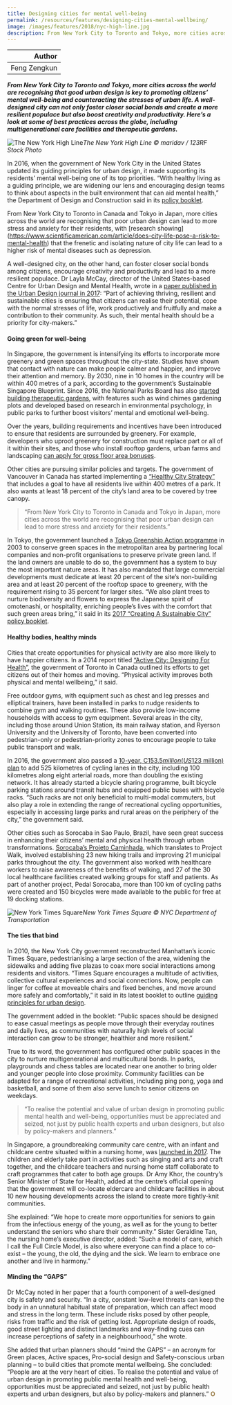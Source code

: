 ```yaml
---
title: Designing cities for mental well-being
permalink: /resources/features/designing-cities-mental-wellbeing/
image: /images/features/2018/nyc-high-line.jpg
description: From New York City to Toronto and Tokyo, more cities across the world are recognising that good urban design is key to promoting citizens’ mental well-being and counteracting the stresses of urban life. A well-designed city can not only foster closer social bonds and create a more resilient populace but also boost creativity and productivity. Here’s a look at some of best practices across the globe, including multigenerational care facilities and therapeutic gardens.  
---
```


| Author |
|---:|
| Feng Zengkun |

***From New York City to Toronto and Tokyo, more cities across the world are recognising that good urban design is key to promoting citizens’ mental well-being and counteracting the stresses of urban life. A well-designed city can not only foster closer social bonds and create a more resilient populace but also boost creativity and productivity. Here’s a look at some of best practices across the globe, including multigenerational care facilities and therapeutic gardens.***

![The New York High Line](/images/features/2018/nyc-high-line.jpg/)*The New York High Line © maridav / 123RF Stock Photo*

In 2016, when the government of New York City in the United States updated its guiding principles for urban design, it made supporting its residents’ mental well-being one of its top priorities. “With healthy living as a guiding principle, we are widening our lens and encouraging design teams to think about aspects in the built environment that can aid mental health,” the Department of Design and Construction said in its [policy booklet](http://www1.nyc.gov/site/ddc/about/guiding-principles.page).

From New York City to Toronto in Canada and Tokyo in Japan, more cities across the world are recognising that poor urban design can lead to more stress and anxiety for their residents, with [research showing] (https://www.scientificamerican.com/article/does-city-life-pose-a-risk-to-mental-health) that the frenetic and isolating nature of city life can lead to a higher risk of mental diseases such as depression.

A well-designed city, on the other hand, can foster closer social bonds among citizens, encourage creativity and productivity and lead to a more resilient populace. Dr Layla McCay, director of the United States-based Centre for Urban Design and Mental Health, wrote in a [paper published in the Urban Design journal in 2017](http://www.udg.org.uk/publications/urban-design-journal-issue/urban-design-142): “Part of achieving thriving, resilient and sustainable cities is ensuring that citizens can realise their potential, cope with the normal stresses of life, work productively and fruitfully and make a contribution to their community. As such, their mental health should be a priority for city-makers.”

#### **Going green for well-being**

In Singapore, the government is intensifying its efforts to incorporate more greenery and green spaces throughout the city-state. Studies have shown that contact with nature can make people calmer and happier, and improve their attention and memory. By 2030, nine in 10 homes in the country will be within 400 metres of a park, according to the government’s Sustainable Singapore Blueprint. Since 2016, the National Parks Board has also [started building therapeutic gardens](https://www.nparks.gov.sg/gardens-parks-and-nature/therapeutic-gardens), with features such as wind chimes gardening plots and developed based on research in environmental psychology, in public parks to further boost visitors’ mental and emotional well-being.

Over the years, building requirements and incentives have been introduced to ensure that residents are surrounded by greenery. For example, developers who uproot greenery for construction must replace part or all of it within their sites, and those who install rooftop gardens, urban farms and landscaping [can apply for gross floor area bonuses](https://www.ura.gov.sg/uol/circulars/2017/Nov/dc17-06).

Other cities are pursuing similar policies and targets. The government of Vancouver in Canada has started implementing a [“Healthy City Strategy”](http://vancouver.ca/people-programs/healthy-city-strategy.aspx) that includes a goal to have all residents live within 400 metres of a park. It also wants at least 18 percent of the city’s land area to be covered by tree canopy.

> “From New York City to Toronto in Canada and Tokyo in Japan, more cities across the world are recognising that poor urban design can lead to more stress and anxiety for their residents.”

In Tokyo, the government launched a [Tokyo Greenship Action programme](http://sg.siemens.com/city_of_the_future/_docs/Asian-Green-City-Index.pdf) in 2003 to conserve green spaces in the metropolitan area by partnering local companies and non-profit organisations to preserve private green land. If the land owners are unable to do so, the government has a system to buy the most important nature areas. It has also mandated that large commercial developments must dedicate at least 20 percent of the site’s non-building area and at least 20 percent of the rooftop space to greenery, with the requirement rising to 35 percent for larger sites. “We also plant trees to nurture biodiversity and flowers to express the Japanese spirit of omotenashi, or hospitality, enriching people’s lives with the comfort that such green areas bring,” it said in its [2017 “Creating A Sustainable City” policy booklet](http://www.metro.tokyo.jp/ENGLISH/ABOUT/ENVIRONMENTAL_POLICY/index.htm).

#### **Healthy bodies, healthy minds**

Cities that create opportunities for physical activity are also more likely to have happier citizens. In a 2014 report titled [“Active City: Designing For Health”](https://www1.toronto.ca/wps/portal/contentonly?vgnextoid=c0cca2aa96a26410VgnVCM10000071d60f89RCRD&vgnextchannel=d06e23bf6d481410VgnVCM10000071d60f89RCRD), the government of Toronto in Canada outlined its efforts to get citizens out of their homes and moving. “Physical activity improves both physical and mental wellbeing,” it said.

Free outdoor gyms, with equipment such as chest and leg presses and elliptical trainers, have been installed in parks to nudge residents to combine gym and walking routines. These also provide low-income households with access to gym equipment. Several areas in the city, including those around Union Station, its main railway station, and Ryerson University and the University of Toronto, have been converted into pedestrian-only or pedestrian-priority zones to encourage people to take public transport and walk.

In 2016, the government also passed a [10-year, C$153.5 million (US$123 million) plan](https://www.toronto.ca/services-payments/streets-parking-transportation/cycling-in-toronto/cycle-track-projects/cycling-network-10-year-plan) to add 525 kilometres of cycling lanes in the city, including 100 kilometres along eight arterial roads, more than doubling the existing network. It has already started a bicycle sharing programme, built bicycle parking stations around transit hubs and equipped public buses with bicycle racks. “Such racks are not only beneficial to multi-modal commuters, but also play a role in extending the range of recreational cycling opportunities, especially in accessing large parks and rural areas on the periphery of the city,” the government said.

Other cities such as Sorocaba in Sao Paulo, Brazil, have seen great success in enhancing their citizens’ mental and physical health through urban transformations. [Sorocaba’s Projeto Caminhada](https://www.c3health.org/wp-content/uploads/2017/07/Urban-health-promotion-and-diabetes-book-FINAL1.pdf), which translates to Project Walk, involved establishing 23 new hiking trails and improving 21 municipal parks throughout the city. The government also worked with healthcare workers to raise awareness of the benefits of walking, and 27 of the 30 local healthcare facilities created walking groups for staff and patients. As part of another project, Pedal Sorocaba, more than 100 km of cycling paths were created and 150 bicycles were made available to the public for free at 19 docking stations.

![New York Times Square](/images/features/2018/nyc-times-square.jpg/)*New York Times Square © NYC Department of Transportation*

#### **The ties that bind**

In 2010, the New York City government reconstructed Manhattan’s iconic Times Square, pedestrianising a large section of the area, widening the sidewalks and adding five plazas to coax more social interactions among residents and visitors. “Times Square encourages a multitude of activities, collective cultural experiences and social connections. Now, people can linger for coffee at moveable chairs and fixed benches, and move around more safely and comfortably,” it said in its latest booklet to outline [guiding principles for urban design](http://www1.nyc.gov/site/ddc/about/guiding-principles.page).

The government added in the booklet: “Public spaces should be designed to ease casual meetings as people move through their everyday routines and daily lives, as communities with naturally high levels of social interaction can grow to be stronger, healthier and more resilient.”

True to its word, the government has configured other public spaces in the city to nurture multigenerational and multicultural bonds. In parks, playgrounds and chess tables are located near one another to bring older and younger people into close proximity. Community facilities can be adapted for a range of recreational activities, including ping pong, yoga and basketball, and some of them also serve lunch to senior citizens on weekdays.

> “To realise the potential and value of urban design in promoting public mental health and well-being, opportunities must be appreciated and seized, not just by public health experts and urban designers, but also by policy-makers and planners.”

In Singapore, a groundbreaking community care centre, with an infant and childcare centre situated within a nursing home, was [launched in 2017](http://www.straitstimes.com/singapore/health/singapores-first-inter-generational-playground-childcare-centre-in-a-nursing-home). The children and elderly take part in activities such as singing and arts and craft together, and the childcare teachers and nursing home staff collaborate to craft programmes that cater to both age groups. Dr Amy Khor, the country’s Senior Minister of State for Health, added at the centre’s official opening that the government will co-locate eldercare and childcare facilities in about 10 new housing developments across the island to create more tightly-knit communities.

She explained: “We hope to create more opportunities for seniors to gain from the infectious energy of the young, as well as for the young to better understand the seniors who share their community.” Sister Geraldine Tan, the nursing home’s executive director, added: “Such a model of care, which I call the Full Circle Model, is also where everyone can find a place to co-exist – the young, the old, the dying and the sick. We learn to embrace one another and live in harmony.”

#### **Minding the “GAPS”**

Dr McCay noted in her paper that a fourth component of a well-designed city is safety and security. “In a city, constant low-level threats can keep the body in an unnatural habitual state of preparation, which can affect mood and stress in the long term. These include risks posed by other people, risks from traffic and the risk of getting lost. Appropriate design of roads, good street lighting and distinct landmarks and way-finding cues can increase perceptions of safety in a neighbourhood,” she wrote.

She added that urban planners should “mind the GAPS” – an acronym for Green places, Active spaces, Pro-social design and Safety-conscious urban planning – to build cities that promote mental wellbeing. She concluded: “People are at the very heart of cities. To realise the potential and value of urban design in promoting public mental health and well-being, opportunities must be appreciated and seized, not just by public health experts and urban designers, but also by policy-makers and planners.” **<font color="#967942">O</font>**
